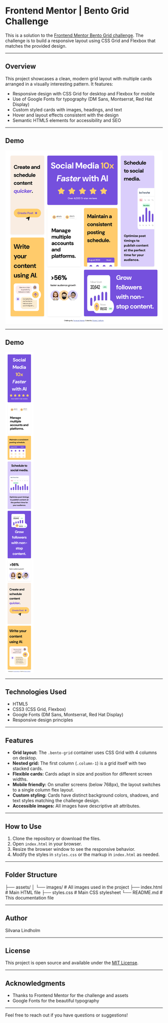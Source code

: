 # Frontend Mentor | Bento Grid Challenge

This is a solution to the [Frontend Mentor Bento Grid challenge](https://www.frontendmentor.io/challenges/bento-grid-6e0q6h_bH). The challenge is to build a responsive layout using CSS Grid and Flexbox that matches the provided design.

---

## Overview

This project showcases a clean, modern grid layout with multiple cards arranged in a visually interesting pattern. It features:

- Responsive design with CSS Grid for desktop and Flexbox for mobile
- Use of Google Fonts for typography (DM Sans, Montserrat, Red Hat Display)
- Custom styled cards with images, headings, and text
- Hover and layout effects consistent with the design
- Semantic HTML5 elements for accessibility and SEO

---

## Demo

![Screenshot](./designSilva/desktop-design-silva.png)

---

## Demo
![Screenshot](./designSilva/mobile-design-silva.png)

----

## Technologies Used

- HTML5
- CSS3 (CSS Grid, Flexbox)
- Google Fonts (DM Sans,    Montserrat, Red Hat Display)
- Responsive design principles

---

## Features

- **Grid layout:** The `.bento-grid` container uses CSS Grid with 4 columns on desktop.
- **Nested grid:** The first column (`.column-1`) is a grid itself with two stacked cards.
- **Flexible cards:** Cards adapt in size and position for different screen widths.
- **Mobile friendly:** On smaller screens (below 768px), the layout switches to a single column flex layout.
- **Custom styling:** Cards have distinct background colors, shadows, and text styles matching the challenge design.
- **Accessible images:** All images have descriptive alt attributes.

---

## How to Use

1. Clone the repository or download the files.
2. Open `index.html` in your browser.
3. Resize the browser window to see the responsive behavior.
4. Modify the styles in `styles.css` or the markup in `index.html` as needed.

---

## Folder Structure

├── assets/
│ └── images/ # All images used in the project
├── index.html # Main HTML file
├── styles.css # Main CSS stylesheet
└── README.md # This documentation file


---

## Author

Silvana Lindholm

---

## License

This project is open source and available under the [MIT License](LICENSE).

---

## Acknowledgments

- Thanks to Frontend Mentor for the challenge and assets
- Google Fonts for the beautiful typography


---

Feel free to reach out if you have questions or suggestions!




